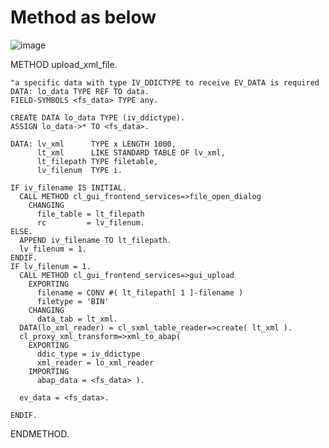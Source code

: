 # Method as below
![image](https://github.com/liuhaibohyde/SAP/blob/master/Untitled%20picture.png)

  METHOD upload_xml_file.

    "a specific data with type IV_DDICTYPE to receive EV_DATA is required
    DATA: lo_data TYPE REF TO data.
    FIELD-SYMBOLS <fs_data> TYPE any.

    CREATE DATA lo_data TYPE (iv_ddictype).
    ASSIGN lo_data->* TO <fs_data>.

    DATA: lv_xml      TYPE x LENGTH 1000,
          lt_xml      LIKE STANDARD TABLE OF lv_xml,
          lt_filepath TYPE filetable,
          lv_filenum  TYPE i.

    IF iv_filename IS INITIAL.
      CALL METHOD cl_gui_frontend_services=>file_open_dialog
        CHANGING
          file_table = lt_filepath
          rc         = lv_filenum.
    ELSE.
      APPEND iv_filename TO lt_filepath.
      lv_filenum = 1.
    ENDIF.
    IF lv_filenum = 1.
      CALL METHOD cl_gui_frontend_services=>gui_upload
        EXPORTING
          filename = CONV #( lt_filepath[ 1 ]-filename )
          filetype = 'BIN'
        CHANGING
          data_tab = lt_xml.
      DATA(lo_xml_reader) = cl_sxml_table_reader=>create( lt_xml ).
      cl_proxy_xml_transform=>xml_to_abap(
        EXPORTING
          ddic_type = iv_ddictype
          xml_reader = lo_xml_reader
        IMPORTING
          abap_data = <fs_data> ).

      ev_data = <fs_data>.

    ENDIF.

  ENDMETHOD.
